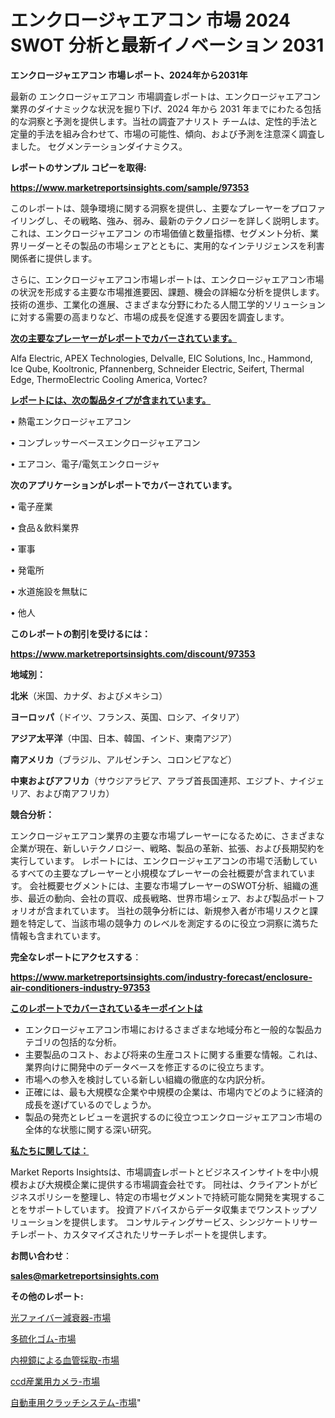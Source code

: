 # エンクロージャエアコン 市場 2024 SWOT 分析と最新イノベーション 2031

<strong>エンクロージャエアコン 市場レポート、2024年から2031年</strong>

最新の エンクロージャエアコン 市場調査レポートは、エンクロージャエアコン 業界のダイナミックな状況を掘り下げ、2024 年から 2031 年までにわたる包括的な洞察と予測を提供します。当社の調査アナリスト チームは、定性的手法と定量的手法を組み合わせて、市場の可能性、傾向、および予測を注意深く調査しました。 セグメンテーションダイナミクス。



<strong>レポートのサンプル コピーを取得:</strong> <a href=https://www.marketreportsinsights.com/sample/97353>

<strong><u>https://www.marketreportsinsights.com/sample/97353</u></strong></a>

このレポートは、競争環境に関する洞察を提供し、主要なプレーヤーをプロファイリングし、その戦略、強み、弱み、最新のテクノロジーを詳しく説明します。 これは、エンクロージャエアコン の市場価値と数量指標、セグメント分析、業界リーダーとその製品の市場シェアとともに、実用的なインテリジェンスを利害関係者に提供します。

さらに、エンクロージャエアコン市場レポートは、エンクロージャエアコン市場の状況を形成する主要な市場推進要因、課題、機会の詳細な分析を提供します。 技術の進歩、工業化の進展、さまざまな分野にわたる人間工学的ソリューションに対する需要の高まりなど、市場の成長を促進する要因を調査します。



<strong><u>次の主要なプレーヤーがレポートでカバーされています。</u></strong>

Alfa Electric, APEX Technologies, Delvalle, EIC Solutions, Inc., Hammond, Ice Qube, Kooltronic, Pfannenberg, Schneider Electric, Seifert, Thermal Edge, ThermoElectric Cooling America, Vortec?



<strong><u><b>レポートには、次の製品タイプが含まれています。</b></u></strong>

• 熱電エンクロージャエアコン

• コンプレッサーベースエンクロージャエアコン

• エアコン、電子/電気エンクロージャ



<strong><b>次のアプリケーションがレポートでカバーされています。</b></strong>

• 電子産業

• 食品＆飲料業界

• 軍事

• 発電所

• 水道施設を無駄に

• 他人



<strong><b>このレポートの割引を受けるには：</b></strong><a href=https://www.marketreportsinsights.com/discount/97353>

<strong><u>https://www.marketreportsinsights.com/discount/97353</u></strong></a>



<strong>地域別：</strong>



<strong>北米</strong>（米国、カナダ、およびメキシコ）



<strong>ヨーロッパ</strong>（ドイツ、フランス、英国、ロシア、イタリア）



<strong>アジア太平洋</strong>（中国、日本、韓国、インド、東南アジア）



<strong>南アメリカ</strong>（ブラジル、アルゼンチン、コロンビアなど）



<strong>中東およびアフリカ</strong>（サウジアラビア、アラブ首長国連邦、エジプト、ナイジェリア、および南アフリカ）



<strong>競合分析：</strong>

エンクロージャエアコン業界の主要な市場プレーヤーになるために、さまざまな企業が現在、新しいテクノロジー、戦略、製品の革新、拡張、および長期契約を実行しています。 レポートには、エンクロージャエアコンの市場で活動しているすべての主要なプレーヤーと小規模なプレーヤーの会社概要が含まれています。 会社概要セグメントには、主要な市場プレーヤーのSWOT分析、組織の進歩、最近の動向、会社の買収、成長戦略、世界市場シェア、および製品ポートフォリオが含まれています。 当社の競争分析には、新規参入者が市場リスクと課題を特定して、当該市場の競争力 のレベルを測定するのに役立つ洞察に満ちた情報も含まれています。



<strong>完全なレポートにアクセスする</strong>：

<a href=https://www.marketreportsinsights.com/industry-forecast/enclosure-air-conditioners-industry-97353>

<strong><u>https://www.marketreportsinsights.com/industry-forecast/enclosure-air-conditioners-industry-97353</u></strong></a>



<strong><u><b>このレポートでカバーされているキーポイントは</b></u></strong>
<ul>
  <li>エンクロージャエアコン市場におけるさまざまな地域分布と一般的な製品カテゴリの包括的な分析。</li>
  <li>主要製品のコスト、および将来の生産コストに関する重要な情報。これは、業界向けに開発中のデータベースを修正するのに役立ちます。</li>
  <li>市場への参入を検討している新しい組織の徹底的な内訳分析。</li>
  <li>正確には、最も大規模な企業や中規模の企業は、市場内でどのように経済的成長を遂げているのでしょうか。</li>
  <li>製品の発売とレビューを選択するのに役立つエンクロージャエアコン市場の全体的な状態に関する深い研究。</li>
</ul>


<strong><u><b>私たちに関しては：</b></u></strong>

Market Reports Insightsは、市場調査レポートとビジネスインサイトを中小規模および大規模企業に提供する市場調査会社です。 同社は、クライアントがビジネスポリシーを整理し、特定の市場セグメントで持続可能な開発を実現することをサポートしています。 投資アドバイスからデータ収集までワンストップソリューションを提供します。 コンサルティングサービス、シンジケートリサーチレポート、カスタマイズされたリサーチレポートを提供します。



<strong><b>お問い合わせ</b></strong>：

<a href=mailto:sales@marketreportsinsights.com>

<strong><u>sales@marketreportsinsights.com</u></strong></a>



<strong>その他のレポート:</strong>

<a href=https://www.linkedin.com/pulse/光ファイバー減衰器-市場-2023-競争分析と事業成長-2030-analytics-achievers-24-analysis-mjaif/>光ファイバー減衰器-市場</a>

<a href=https://www.linkedin.com/pulse/多硫化ゴム-市場-2023-swot-分析と最新イノベーション-2030-pr-news-hub-ad5qf/>多硫化ゴム-市場</a>

<a href=https://www.linkedin.com/pulse/内視鏡による血管採取-市場-2023-swot-分析と最新イノベーション-2030-ztsff/>内視鏡による血管採取-市場</a>

<a href=https://www.linkedin.com/pulse/ccd産業用カメラ-市場-2023-総利益と主要ベンダー-2030-analytics-achievers-24-analysis-yesbf/>ccd産業用カメラ-市場</a>

<a href=https://www.linkedin.com/pulse/自動車用クラッチシステム-市場-2023-年のダイナミクスとビジネストレンド-2030-pr-news-hub-elqnf/>自動車用クラッチシステム-市場</a>"
